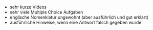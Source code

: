 * sehr kurze Videos
* sehr viele Multiple Choice Aufgaben
* englische Nomenklatur ungewohnt (aber ausführlich und gut erklärt)
* ausführliche Hinweise, wenn eine Antwort falsch gegeben wurde
